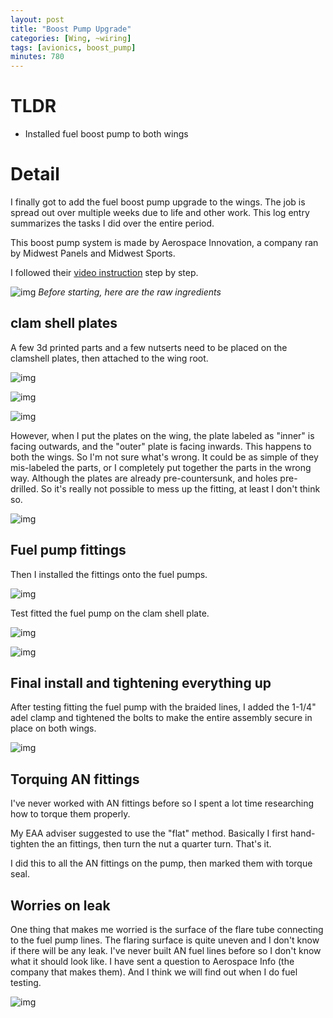 ```yaml
---
layout: post
title: "Boost Pump Upgrade"
categories: [Wing, ~wiring]
tags: [avionics, boost_pump]
minutes: 780
---
```


# TLDR

- Installed fuel boost pump to both wings

# Detail

I finally got to add the fuel boost pump upgrade to the wings. The job is spread out over multiple weeks due to life and other work. This log entry summarizes the tasks I did over the entire period.

This boost pump system is made by Aerospace Innovation, a company ran by Midwest Panels and Midwest Sports.

I followed their [video instruction](https://www.youtube.com/watch?v=7pdvVVJbmzQ&list=PLct-i1ThgHWcq5qc3sLU2xv5L7V3TT0Ud) step by step.

![img](https://lh3.googleusercontent.com/pw/AP1GczOfpWCmMs6Y7wQ5ayoafBdvGUSHi5kQnXjc9u-aWCmJDpGaMDwBsokJxnINyQ5sM4sq06tznP-mSlGl6wyQNBb0Jqv_P6fwWAjfhvZwq5gBhacfrj0nW-T8e2kgKhRuIEXzdqnQp65rLoXeIyE2rUqiRg=w2274-h1712-s-no-gm?authuser=0)
_Before starting, here are the raw ingredients_

## clam shell plates

A few 3d printed parts and a few nutserts need to be placed on the clamshell plates, then attached to the wing root.

![img](https://lh3.googleusercontent.com/pw/AP1GczN3fXQSSFAala1giSHqKD3BnerVF4nTOq7w8OwjwxFNpm-LD5vNDoQH9C8vzoce9J8sEUM-ysw_s-z30Ft8cZE8TDKvhmYKw3qMZIztTdcn3asFHEAyQtWmOKFsWK5c5Lq5Gpzpiru3tLxlo10qpFK1nQ=w1290-h1712-s-no-gm?authuser=0)

![img](https://lh3.googleusercontent.com/pw/AP1GczNtwwdTAfsZyFirsTbPfTuybEFzVl0D9zPB62wn0rB6N3EDAvpCoVycyWEPf5uGST0_A4FrITjDVc0O3P1UNwJfbilWg1SVE8K6AMmBfppbQamSXIBLKwTICDreTrWNporvxRJhKIxYm-yW3b1IKN-ggw=w2274-h1712-s-no-gm?authuser=0)

![img](https://lh3.googleusercontent.com/pw/AP1GczP2WjnX9ZOh9bjEwgbpP4zHdKaBNpaGx-vB2FTYV6JvjJaXvgztJs2gc862F07TYu-gh0P9tsXt2i-Noz3CV2OJX-j7mcdY9Lwjk8MSoIQMHNjhc9p2o7lTc_3UTENtd38CpuAm5bNgHaNVGsBtfWwXtQ=w2274-h1712-s-no-gm?authuser=0)

However, when I put the plates on the wing, the plate labeled as "inner" is facing outwards, and the "outer" plate is facing inwards. This happens to both the wings. So I'm not sure what's wrong. It could be as simple of they mis-labeled the parts, or I completely put together the parts in the wrong way. Although the plates are already pre-countersunk, and holes pre-drilled. So it's really not possible to mess up the fitting, at least I don't think so.

![img](https://lh3.googleusercontent.com/pw/AP1GczOSHXcS_UKjKevJrc5WG3ln-scqeunl0gQxjsG3fMMtgfJC3odT30-H5Bsu1V5Kb-IHoTPyWbPHVKXYiwHcqmuHZQjfxLZkR_tDpy2J9Wq4cn7F2ufYTCAQLp7TJ3HOfkzePnOT5w-ZcjHMZuvT4KkZyg=w2274-h1712-s-no-gm?authuser=0)

## Fuel pump fittings

Then I installed the fittings onto the fuel pumps.

![img](https://lh3.googleusercontent.com/pw/AP1GczOvF-QtVS1upHtQsGuTGnFJoRqNOFtuIba3UuR6Vtyaz4LMtUqYTvk2qr_29s0dZnoOziXSjP-OzK-ZV98c5s-FoWCEHg-36sUhGAeaf7YubUw0w7oS4dBt3TIWY2ESpiT1OZ4hUDsLObCoSsYr2LCZqQ=w2174-h2888-s-no-gm?authuser=0)

Test fitted the fuel pump on the clam shell plate.

![img](https://lh3.googleusercontent.com/pw/AP1GczPZhxaWqz7tMeSh9GHQ60OUy2gHGOHdf8HVVj7kIJb3fRdNAinHDhXyaTOFbkNMnaBjsvyye-gZgH4oIeMXgoaRLyNEunKaiqF6RAwkpjvryH5UiOQWEanpphQrqQ_zEQ_8camZf2ZXLjqrYDEcMF2InA=w3836-h2888-s-no-gm?authuser=0)

![img](https://lh3.googleusercontent.com/pw/AP1GczPuR8IO_-DsrPOM-QYbkTFTpIYELnavqk31xY6P0IMa1Ki1eflOFXqxoqO8RHrGHSeoiyYlpJuCe0MCKX67PHZBOE89MRaM2mYUAGHpVLmYqyv71tDuNWlBE4YDNuwVTfIdcZsKBkX5UDp9e34_VS-IWQ=w3836-h2888-s-no-gm?authuser=0)

## Final install and tightening everything up

After testing fitting the fuel pump with the braided lines, I added the 1-1/4" adel clamp and tightened the bolts to make the entire assembly secure in place on both wings.

![img](https://lh3.googleusercontent.com/pw/AP1GczO_lzgq92S1kuEWvGUjS7RnePkWHWQoBmIaEXcNe5Et-qxbV0itAlWTBiu1vjNzRX-g5f93EOUM3ebzpqdiPVoeFPuxiUXU2TA1LqF8TRlhzNt4OjInJIidSAHLmzSp833ZdvY9PGX4vj9T2kG2ACg7ng=w2174-h2888-s-no-gm?authuser=0)

## Torquing AN fittings

I've never worked with AN fittings before so I spent a lot time researching how to torque them properly.

My EAA adviser suggested to use the "flat" method. Basically I first hand-tighten the an fittings, then turn the nut a quarter turn. That's it.

I did this to all the AN fittings on the pump, then marked them with torque seal.

## Worries on leak

One thing that makes me worried is the surface of the flare tube connecting to the fuel pump lines. The flaring surface is quite uneven and I don't know if there will be any leak. I've never built AN fuel lines before so I don't know what it should look like. I have sent a question to Aerospace Info (the company that makes them). And I think we will find out when I do fuel testing.

![img](https://lh3.googleusercontent.com/pw/AP1GczN55fbqO4YVs-772P3YvAgXbVKC53ZUK7eAzD3iGbguSNXl3CNucXuCUDbnhExJ8LIKDiNly-FQZl45cx3zztn7XrH-nGNr8IOY9MwztOhZdNTO46VgXJaMsicmeneGrtIyGku6cDBQNH_asIVZdi82QA=w2174-h2888-s-no-gm?authuser=0)
